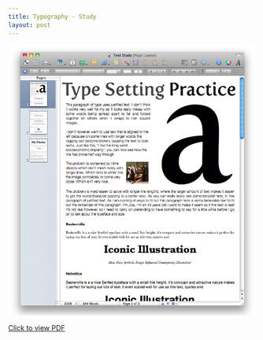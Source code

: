 ```yaml
---
title: Typography - Study
layout: post
---
```


![Study](/media/images/pages.png)

[Click to view PDF](/media/documents/text-study.pdf)
